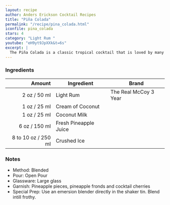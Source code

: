 ```yaml
---
layout: recipe
author: Anders Erickson Cocktail Recipes
title: "Piña Colada"
permalink: "/recipe/pina_colada.html"
iconfile: pina_colada
stars: 4
category: "Light Rum "
youtube: "eH9yt9JpXXk&t=6s"
excerpt: |
  The Piña Colada is a classic tropical cocktail that is loved by many for its sweet and refreshing flavor. It is made with rum, pineapple juice, and cream of coconut, and is typically served blended with ice or shaken with ice and strained.
---
```


### Ingredients

|     Amount | Ingredient            | Brand                 |
| ---------: | --------------------- | --------------------- |
|       2 oz / 50 ml | Light Rum             | The Real McCoy 3 Year |
|       1 oz / 25 ml | Cream of Coconut      |
|       1 oz / 25 ml | Coconut Milk          |
|       6 oz / 150 ml | Fresh Pineapple Juice |
| 8 to 10 oz / 250 ml | Crushed Ice           |

### Notes

- Method: Blended
- Pour: Open Pour
- Glassware: Large glass
- Garnish: Pineapple pieces, pineapple fronds and cocktail cherries
- Special Prep: Use an emersion blender directly in the shaker tin. Blend intill frothy.
